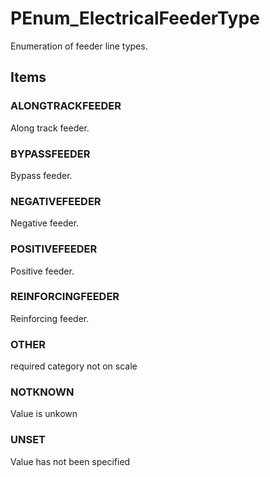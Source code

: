 # PEnum_ElectricalFeederType

Enumeration of feeder line types.

## Items

### ALONGTRACKFEEDER
Along track feeder.

### BYPASSFEEDER
Bypass feeder.

### NEGATIVEFEEDER
Negative feeder.

### POSITIVEFEEDER
Positive feeder.

### REINFORCINGFEEDER
Reinforcing feeder.

### OTHER
required category not on scale

### NOTKNOWN
Value is unkown

### UNSET
Value has not been specified
